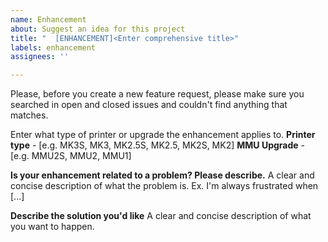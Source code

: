 ```yaml
---
name: Enhancement
about: Suggest an idea for this project
title: "  [ENHANCEMENT]<Enter comprehensive title>"
labels: enhancement
assignees: ''

---
```


Please, before you create a new feature request, please make sure you searched in open and closed issues and couldn't find anything that matches.

Enter what type of printer or upgrade the enhancement applies to.
**Printer type** - [e.g. MK3S, MK3, MK2.5S, MK2.5, MK2S, MK2]
**MMU Upgrade** - [e.g. MMU2S, MMU2, MMU1]

**Is your enhancement related to a problem? Please describe.**
  A clear and concise description of what the problem is. Ex. I'm always frustrated when [...]

**Describe the solution you'd like**
  A clear and concise description of what you want to happen.
